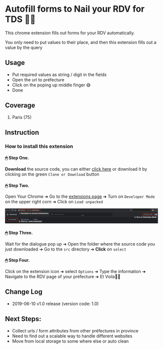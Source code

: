 Autofill forms to Nail your RDV for TDS 🤟🏻
================================

This chrome extension fills out forms for your RDV automatically.

You only need to put values to their place, and then this extension fills out a value by the query


Usage
----------------

- Put required values as string / digit in the fields
- Open the url to préfecture
- Click on the poping up middle finger 😅
- Done



##  Coverage

1. Paris (75)



## Instruction

### How to install this extension

#### 🖱 Step One.

**Download** the source code, you can either [click here](https://github.com/benbenbang/nail-rdv-tds-la-france.git) or download it by clicking on the green `Clone or Download` button


#### 🖱 Step Two.

Open Your Chrome ➜ Go to the [extensions page](chrome://extensions) ➜ Turn on `Developer Mode` on the upper right corn ➜ Click on `Load unpacked`

![instruction-b](./assets/instruction-b.png)


#### 🖱 Step Three.

Wait for the dialogue pop up ➜ Open the folder where the source code you just downloaded ➜ Go to the `src` directory ➜ **Click** on `select`


#### 🖱 Step Four.

Click on the extension icon ➜ select `Options` ➜ Type the information ➜ Navigate to the RDV page of your préfecture ➜ Et Voila🖖🏻



Change Log
----------------

- 2019-06-10 v1.0 release (version code: 1.0)


Next Steps:
----------------
- Collect urls / form attributes from other préfectures in province
- Need to find out a scalable way to handle different websites
- Move from local storage to some where else or auto clean

